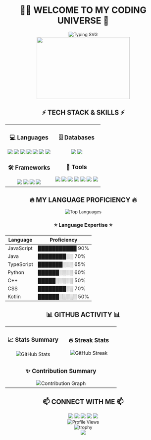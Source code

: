 # <div align="center">👨‍💻 WELCOME TO MY CODING UNIVERSE 🚀</div>

<div align="center">
  <img src="https://readme-typing-svg.herokuapp.com?font=Fira+Code&pause=1000&color=F73283&center=true&vCenter=true&width=435&lines=Fullstack+Developer;Code+Craftsman;Tech+Enthusiast;Problem+Solver" alt="Typing SVG" />
</div>

<div align="center">
  <img src="https://media.giphy.com/media/hS42TuYYnANLFR9IRQ/giphy.gif" width="300" height="200"/>
</div>

## <div align="center">⚡ TECH STACK & SKILLS ⚡</div>

<table align="center">
  <tr>
    <td valign="top" width="50%">
      <h3 align="center">💻 Languages</h3>
      <div align="center">
        <img src="https://img.shields.io/badge/kotlin-%237F52FF.svg?style=for-the-badge&logo=kotlin&logoColor=white" />
        <img src="https://img.shields.io/badge/java-%23ED8B00.svg?style=for-the-badge&logo=openjdk&logoColor=white" />
        <img src="https://img.shields.io/badge/javascript-%23F7DF1E.svg?style=for-the-badge&logo=javascript&logoColor=black" />
        <img src="https://img.shields.io/badge/typescript-%233178C6.svg?style=for-the-badge&logo=typescript&logoColor=white" />
        <img src="https://img.shields.io/badge/c++-%2300599C.svg?style=for-the-badge&logo=c%2B%2B&logoColor=white" />
        <img src="https://img.shields.io/badge/css-%231572B6.svg?style=for-the-badge&logo=css3&logoColor=white" />
        <img src="https://img.shields.io/badge/python-%233776AB.svg?style=for-the-badge&logo=python&logoColor=white" />
      </div>
      <h3 align="center">🛠️ Frameworks</h3>
      <div align="center">
        <img src="https://img.shields.io/badge/spring%20boot-%236DB33F.svg?style=for-the-badge&logo=spring-boot&logoColor=white" />
        <img src="https://img.shields.io/badge/angular-%23DD0031.svg?style=for-the-badge&logo=angular&logoColor=white" />
        <img src="https://img.shields.io/badge/react-%2361DAFB.svg?style=for-the-badge&logo=react&logoColor=black" />
        <img src="https://img.shields.io/badge/.NET-%235C2D91.svg?style=for-the-badge&logo=.net&logoColor=white" />
      </div>
    </td>
    <td valign="top" width="50%">
      <h3 align="center">🗄️ Databases</h3>
      <div align="center">
        <img src="https://img.shields.io/badge/mysql-%234479A1.svg?style=for-the-badge&logo=mysql&logoColor=white" />
        <img src="https://img.shields.io/badge/postgresql-%23336791.svg?style=for-the-badge&logo=postgresql&logoColor=white" />
      </div>
      <h3 align="center">🧰 Tools</h3>
      <div align="center">
        <img src="https://img.shields.io/badge/vs%20code-%23007ACC.svg?style=for-the-badge&logo=visual-studio-code&logoColor=white" />
        <img src="https://img.shields.io/badge/intellij%20idea-%23000000.svg?style=for-the-badge&logo=intellij-idea&logoColor=white" />
        <img src="https://img.shields.io/badge/github-%23181717.svg?style=for-the-badge&logo=github&logoColor=white" />
        <img src="https://img.shields.io/badge/gitlab-%23FC6D26.svg?style=for-the-badge&logo=gitlab&logoColor=white" />
        <img src="https://img.shields.io/badge/postman-%23FF6C37.svg?style=for-the-badge&logo=postman&logoColor=white" />
        <img src="https://img.shields.io/badge/dbeaver-%23382923.svg?style=for-the-badge&logo=dbeaver&logoColor=white" />
        <img src="https://img.shields.io/badge/visual%20studio-%235C2D91.svg?style=for-the-badge&logo=visual-studio&logoColor=white" />
      </div>
    </td>
  </tr>
</table>

## <div align="center">🔥 MY LANGUAGE PROFICIENCY 🔥</div>

<div align="center">
  <img src="https://github-readme-stats.vercel.app/api/top-langs/?username=chirotAunkitti&theme=radical&layout=compact" alt="Top Languages" />
</div>

<div align="center">
  
  ### ⭐ Language Expertise ⭐
  
  | Language | Proficiency |
  |----------|-------------|
  | JavaScript | ███████████ 90% |
  | Java | ████████░░ 70% |
  | TypeScript | ███████░░░ 65% |
  | Python | ██████░░░░ 60% |
  | C++ | █████░░░░░ 50% |
  | CSS | ████████░░ 70% |
  | Kotlin | ██████░░░░░ 50% |
  
</div>

## <div align="center">📊 GITHUB ACTIVITY 📊</div>

<div align="center">
  <table>
    <tr>
      <td width="50%" align="center">
        <h3>📈 Stats Summary</h3>
        <img src="https://github-readme-stats.vercel.app/api?username=chirotAunkitti&show_icons=true&theme=radical" alt="GitHub Stats" />
      </td>
      <td width="50%" align="center">
        <h3>🔥 Streak Stats</h3>
        <img src="https://github-readme-streak-stats.herokuapp.com/?user=chirotAunkitti&theme=radical&border=7F3FBF&background=0D1117" alt="GitHub Streak" />
      </td>
    </tr>
    <tr>
      <td colspan="2" align="center">
        <h3>✨ Contribution Summary</h3>
        <img src="https://github-profile-summary-cards.vercel.app/api/cards/profile-details?username=chirotAunkitti&theme=radical" alt="Contribution Graph" />
      </td>
    </tr>
  </table>
</div>

## <div align="center">📫 CONNECT WITH ME 📫</div>

<div align="center">
  <a href="mailto:chirot230346@gmail.com"><img src="https://img.shields.io/badge/-Email-D14836?style=for-the-badge&logo=gmail&logoColor=white" /></a>
  <a href="https://www.facebook.com/yourprofile"><img src="https://img.shields.io/badge/-Facebook-1877F2?style=for-the-badge&logo=facebook&logoColor=white" /></a>
  <a href="https://www.instagram.com/yourprofile"><img src="https://img.shields.io/badge/-Instagram-E4405F?style=for-the-badge&logo=instagram&logoColor=white" /></a>
  <a href="https://t.me/yourtelegram"><img src="https://img.shields.io/badge/-Telegram-26A5E4?style=for-the-badge&logo=telegram&logoColor=white" /></a>
  <a href="https://discord.com/users/yourdiscord"><img src="https://img.shields.io/badge/-Discord-5865F2?style=for-the-badge&logo=discord&logoColor=white" /></a>
</div>

<div align="center">
  <img src="https://komarev.com/ghpvc/?username=chirotAunkitti&style=for-the-badge&color=blueviolet" alt="Profile Views" />
</div>

<div align="center">
  <img src="https://github-profile-trophy.vercel.app/?username=chirotAunkitti&theme=radical&row=1&column=6&margin-w=15&margin-h=15" alt="trophy" />
</div>

<div align="center">
  <img src="https://capsule-render.vercel.app/api?type=waving&color=gradient&height=100&section=footer" />
</div>
